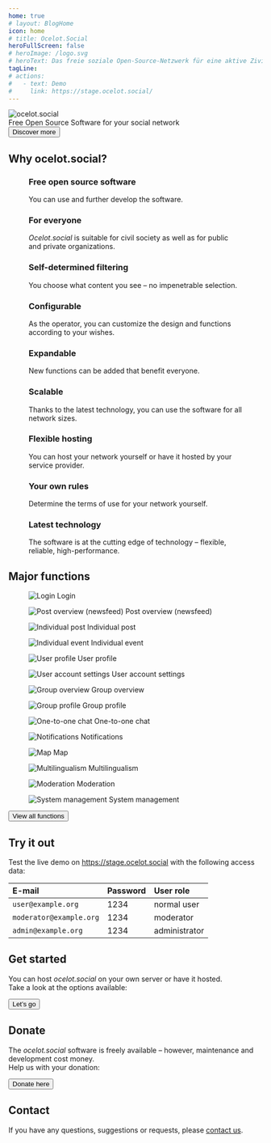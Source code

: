 ```yaml
---
home: true
# layout: BlogHome
icon: home
# title: Ocelot.Social
heroFullScreen: false
# heroImage: /logo.svg
# heroText: Das freie soziale Open-Source-Netzwerk für eine aktive Zivilgesellschaft.
tagLine: 
# actions:
#   - text: Demo
#     link: https://stage.ocelot.social/
---
```


<!-- markdownlint-disable no-inline-html first-line-heading -->
<div class="hero-container">
  <div class="hero-container-inner">
    <div class="hero-container-content">
      <img id="logo" src="/logo.svg" alt="ocelot.social" />
      <div id="slogan-container">
        <span id="slogan-1" class="slogan">Free Open Source Software</span>
        <span id="slogan-2" class="slogan">for your social network</span>
      </div>
      <a href="#benefits">
        <Button class="hero-button">
          Discover more
        </Button>
      </a>
    </div>
  </div>
</div>

<h2 id="benefits" class="large-header">Why ocelot.social?</h2>

<div class="benefits-grid center">
  <figure>
    <HopeIcon icon="fa-solid fa-face-smile" />
    <figcapture>
      <h3>Free open source software</h3>
      You can use and further develop the software.
    </figcapture>
  </figure>
  <figure>
    <HopeIcon icon="fa-solid fa-people-group" />
    <figcapture>
      <h3>For everyone</h3>
      <i>Ocelot.social</i> is suitable for civil society as well as for public and private organizations.
    </figcapture>
  </figure>
  <figure>
    <HopeIcon icon="fa-solid fa-filter" />
    <figcapture>
      <h3>Self-determined filtering</h3>
      You choose what content you see – no impenetrable selection.
    </figcapture>
  </figure>
  <figure>
    <HopeIcon icon="fa-solid fa-gears" />
    <figcapture>
      <h3>Configurable</h3>
      As the operator, you can customize the design and functions according to your wishes.
    </figcapture>
  </figure>
  <figure>
    <HopeIcon icon="fa-solid fa-code" />
    <figcapture>
      <h3>Expandable</h3>
      New functions can be added that benefit everyone.
    </figcapture>
  </figure>
  <figure>
    <HopeIcon icon="fa-solid fa-up-right-and-down-left-from-center" />
    <figcapture>
      <h3>Scalable</h3>
      Thanks to the latest technology, you can use the software for all network sizes.
    </figcapture>
  </figure>
  <figure>
    <HopeIcon icon="home" />
    <figcapture>
      <h3>Flexible hosting</h3>
      You can host your network yourself or have it hosted by your service provider.
    </figcapture>
  </figure>
  <figure>
    <HopeIcon icon="fa-solid fa-scale-balanced" />
    <figcapture>
      <h3>Your own rules</h3>
      Determine the terms of use for your network yourself.
    </figcapture>
  </figure>
  <figure>
    <HopeIcon icon="fa-solid fa-shuttle-space" />
    <figcapture>
      <h3>Latest technology</h3>
      The software is at the cutting edge of technology – flexible, reliable, high-performance.
    </figcapture>
  </figure>
</div>

<h2 id="feature-headline" class="large-header">Major functions</h2>

<div class="image-grid center">
  <figure>
    <img src="../de/assets/login.png" alt="Login" />
    <figcapture>
      Login
    </figcapture>
  </figure>
  <figure>
    <img src="../de/assets/newsfeed.png" alt="Post overview (newsfeed)" />
    <figcapture>
      Post overview (newsfeed)
    </figcapture>
  </figure>
  <figure>
    <img src="../de/assets/single-post.png" alt="Individual post" />
    <figcapture>
      Individual post
    </figcapture>
  </figure>
  <figure>
    <img src="../de/assets/single-event.png" alt="Individual event" />
    <figcapture>
      Individual event
    </figcapture>
  </figure>
  <figure>
    <img src="../de/assets/user-profile.png" alt="User profile" />
    <figcapture>
      User profile
    </figcapture>
  </figure>
  <figure>
    <img src="../de/assets/user-settings.png" alt="User account settings" />
    <figcapture>
      User account settings
    </figcapture>
  </figure>
  <figure>
    <img src="../de/assets/group-list.png" alt="Group overview" />
    <figcapture>
      Group overview
    </figcapture>
  </figure>
  <figure>
    <img src="../de/assets/group-profile.png" alt="Group profile" />
    <figcapture>
      Group profile
    </figcapture>
  </figure>
  <figure>
    <img src="../de/assets/1-to-1-chat.png" alt="One-to-one chat" />
    <figcapture>
      One-to-one chat
    </figcapture>
  </figure>
  <figure>
    <img src="../de/assets/notifications.png" alt="Notifications" />
    <figcapture>
      Notifications
    </figcapture>
  </figure>
  <figure>
    <img src="../de/assets/map.png" alt="Map" />
    <figcapture>
      Map
    </figcapture>
  </figure>
  <figure>
    <img src="../de/assets/language-selection.png" alt="Multilingualism" />
    <figcapture>
      Multilingualism
    </figcapture>
  </figure>
  <figure>
    <img src="../de/assets/moderation.png" alt="Moderation" />
    <figcapture>
      Moderation
    </figcapture>
  </figure>
  <figure>
    <img src="../de/assets/system-administration.png" alt="System management" />
    <figcapture>
      System management
    </figcapture>
  </figure>
</div>

<div class="all-features">
  <a id="hero-button" href="/en/features/">
    <Button>
      View all functions
    </Button>
  </a>
</div>

<!-- XXX translate -->

<!-- <h2 id="why-foss" class="large-header">Why free open source software?</h2>

<div class="benefits-grid center">
  <figure>
    <HopeIcon icon="fa-solid" />
    <figcapture>
      <h3>Frei verfügbar</h3>
      Freie Software ist für jeden Menschen jederzeit zugänglich. Dass Lizenzen ablaufen, gibt es nicht.
    </figcapture>
  </figure>
  <figure>
    <HopeIcon icon="fa-solid" />
    <figcapture>
      <h3>Transparent</h3>
      Bei freier Software ist der Quellcode einsehbar. Jeder Mensch hat so die Möglichkeit nachzusehen, was im Hintergrund eines Programmes passiert.
    </figcapture>
  </figure>
  <figure>
    <HopeIcon icon="fa-solid" />
    <figcapture>
      <h3>Kopierbar</h3>
      Ich kann jederzeit mit allen meinen Kolleginnen und Kollegen zusammenarbeiten. Alle können es jederzeit verwenden, ohne Einschränkungen.
    </figcapture>
  </figure>
  <figure>
    <HopeIcon icon="fa-solid" />
    <figcapture>
      <h3>Veränderbar</h3>
      Jede Person kann etwas zu ihrem Lieblingsprogramm beitragen, jederzeit. Ich kann das Programm so verwenden, wie ich es am liebsten will.
    </figcapture>
  </figure>
</div> -->

<h2 class="large-header">Try it out</h2>

<!--
| E-Mail                  | Passwort | Benutzerrolle   |
| :---                    | :---     | :---            |
| `user@example.org`      | 1234     | normaler Nutzer |
| `moderator@example.org` | 1234     | Moderator       |
| `admin@example.org`     | 1234     | Administrator   |
-->

<div class="center">
  <p>
    Test the live demo on
    <a href="https://stage.ocelot.social" target="_blank">https://stage.ocelot.social</a>
    with the following access data:
  </p>

  <table>
    <thead>
      <tr>
        <th style="text-align:left;">E-mail</th>
        <th style="text-align:left;">Password</th>
        <th style="text-align:left;">User role</th>
      </tr>
    </thead>
    <tbody>
      <tr>
        <td style="text-align:left;"><code>user@example.org</code></td>
        <td style="text-align:left;">1234</td>
        <td style="text-align:left;">normal user</td>
      </tr>
      <tr>
        <td style="text-align:left;"><code>moderator@example.org</code></td>
        <td style="text-align:left;">1234</td>
        <td style="text-align:left;">moderator</td>
      </tr>
      <tr>
        <td style="text-align:left;"><code>admin@example.org</code></td>
        <td style="text-align:left;">1234</td>
        <td style="text-align:left;">administrator</td>
      </tr>
    </tbody>
  </table>
</div>

<h2 class="large-header">Get started</h2>

<div class="center">
  <p>
    You can host <i>ocelot.social</i> on your own server or have it hosted.<br>
    Take a look at the options available:
  </p>
  <a id="hero-button" href="/en/get-started/">
    <Button>
      Let’s go
    </Button>
  </a>
</div>

<!-- ## Testimonials

XXX -->

<h2 class="large-header">Donate</h2>

<div class="center">
  <p>
    The <i>ocelot.social</i> software is freely available – however, maintenance and development cost money.<br>
    Help us with your donation:
  </p>
  <a href="/en/donate/">
    <Button class="donate-button">
      Donate here
    </Button>
  </a>
</div>

<h2 class="large-header">Contact</h2>

<div class="center">
  <p>
    If you have any questions, suggestions or requests, please <a href="/en/contact/">contact us</a>.
  </p>
</div>
